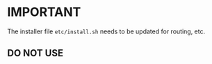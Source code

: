 # IMPORTANT

The installer file ```etc/install.sh``` needs to be updated for routing, etc.

## DO NOT USE
